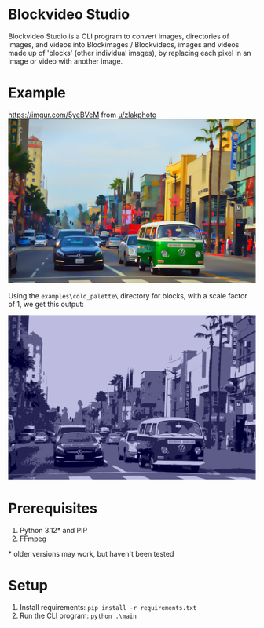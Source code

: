 # Blockvideo Studio
Blockvideo Studio is a CLI program to convert images, directories of images, and videos into Blockimages / Blockvideos, images and videos made up of 'blocks' (other individual images), by replacing each pixel in an image or video with another image.

# Example
https://imgur.com/5yeBVeM from [u/zlakphoto](https://www.reddit.com/user/zlakphoto/)
![Original Image](examples\5yeBVeM.jpeg)

Using the `examples\cold_palette\` directory for blocks, with a scale factor of 1, we get this output:

![Blockimage](examples\5yeBVeM_converted.png)



# Prerequisites
1. Python 3.12* and PIP
2. FFmpeg

\* older versions may work, but haven't been tested

# Setup
1. Install requirements: `pip install -r requirements.txt`
2. Run the CLI program: `python .\main`